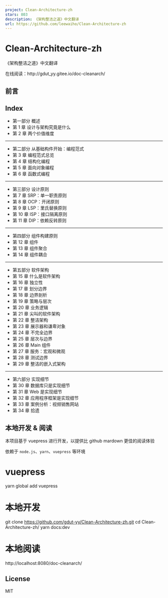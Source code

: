 ```yaml
---
project: Clean-Architecture-zh
stars: 803
description: 《架构整洁之道》中文翻译
url: https://github.com/leewaiho/Clean-Architecture-zh
---
```


Clean-Architecture-zh
=====================

《架构整洁之道》中文翻译

在线阅读：http://gdut\_yy.gitee.io/doc-cleanarch/

前言
--

Index
-----

-   第一部分 概述
-   第 1 章 设计与架构究竟是什么
-   第 2 章 两个价值维度

* * *

-   第二部分 从基础构件开始：编程范式
-   第 3 章 编程范式总览
-   第 4 章 结构化编程
-   第 5 章 面向对象编程
-   第 6 章 函数式编程

* * *

-   第三部分 设计原则
-   第 7 章 SRP：单一职责原则
-   第 8 章 OCP：开闭原则
-   第 9 章 LSP：里氏替换原则
-   第 10 章 ISP：接口隔离原则
-   第 11 章 DIP：依赖反转原则

* * *

-   第四部分 组件构建原则
-   第 12 章 组件
-   第 13 章 组件聚合
-   第 14 章 组件耦合

* * *

-   第五部分 软件架构
-   第 15 章 什么是软件架构
-   第 16 章 独立性
-   第 17 章 划分边界
-   第 18 章 边界剖析
-   第 19 章 策略与层次
-   第 20 章 业务逻辑
-   第 21 章 尖叫的软件架构
-   第 22 章 整洁架构
-   第 23 章 展示器和谦卑对象
-   第 24 章 不完全边界
-   第 25 章 层次与边界
-   第 26 章 Main 组件
-   第 27 章 服务：宏观和微观
-   第 28 章 测试边界
-   第 29 章 整洁的嵌入式架构

* * *

-   第六部分 实现细节
-   第 30 章 数据库只是实现细节
-   第 31 章 Web 是实现细节
-   第 32 章 应用程序框架是实现细节
-   第 33 章 案例分析：视频销售网站
-   第 34 章 拾遗

本地开发 & 阅读
---------

本项目基于 vuepress 进行开发，以提供比 github mardown 更佳的阅读体验

依赖于 `node.js`、`yarn`、`vuepress` 等环境

# vuepress
yarn global add vuepress

# 本地开发
git clone https://github.com/gdut-yy/Clean-Architecture-zh.git
cd Clean-Architecture-zh/
yarn docs:dev

# 本地阅读
http://localhost:8080/doc-cleanarch/

License
-------

MIT
